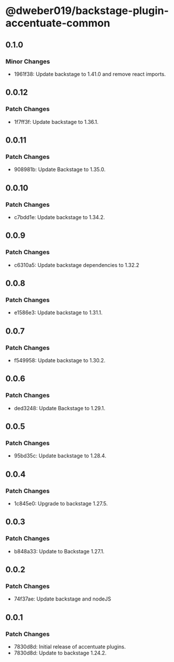 # @dweber019/backstage-plugin-accentuate-common

## 0.1.0

### Minor Changes

- 1961f38: Update backstage to 1.41.0 and remove react imports.

## 0.0.12

### Patch Changes

- 1f7ff3f: Update backstage to 1.36.1.

## 0.0.11

### Patch Changes

- 908981b: Update Backstage to 1.35.0.

## 0.0.10

### Patch Changes

- c7bdd1e: Update backstage to 1.34.2.

## 0.0.9

### Patch Changes

- c6310a5: Update backstage dependencies to 1.32.2

## 0.0.8

### Patch Changes

- e1586e3: Update backstage to 1.31.1.

## 0.0.7

### Patch Changes

- f549958: Update backstage to 1.30.2.

## 0.0.6

### Patch Changes

- ded3248: Update Backstage to 1.29.1.

## 0.0.5

### Patch Changes

- 95bd35c: Update backstage to 1.28.4.

## 0.0.4

### Patch Changes

- 1c845e0: Upgrade to backstage 1.27.5.

## 0.0.3

### Patch Changes

- b848a33: Update to Backstage 1.27.1.

## 0.0.2

### Patch Changes

- 74f37ae: Update backstage and nodeJS

## 0.0.1

### Patch Changes

- 7830d8d: Initial release of accentuate plugins.
- 7830d8d: Update to backstage 1.24.2.
